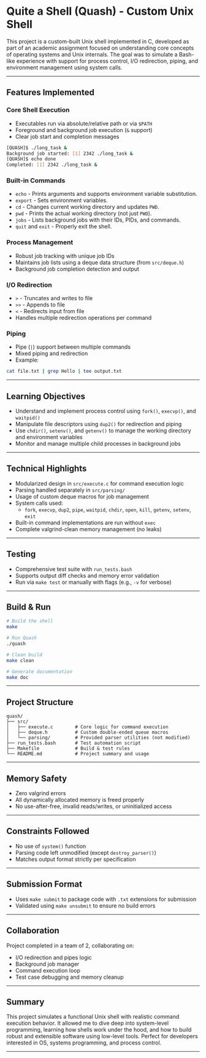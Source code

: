 # Quite a Shell (Quash) - Custom Unix Shell

This project is a custom-built Unix shell implemented in C, developed as part of an academic assignment focused on understanding core concepts of operating systems and Unix internals. The goal was to simulate a Bash-like experience with support for process control, I/O redirection, piping, and environment management using system calls.

---

## Features Implemented

###  Core Shell Execution
- Executables run via absolute/relative path or via `$PATH`
- Foreground and background job execution (`&` support)
- Clear job start and completion messages

```bash
[QUASH]$ ./long_task &
Background job started: [1] 2342 ./long_task &
[QUASH]$ echo done
Completed: [1] 2342 ./long_task &
```

###  Built-in Commands
- `echo` - Prints arguments and supports environment variable substitution.
- `export` - Sets environment variables.
- `cd` - Changes current working directory and updates `PWD`.
- `pwd` - Prints the actual working directory (not just `PWD`).
- `jobs` - Lists background jobs with their IDs, PIDs, and commands.
- `quit` and `exit` - Properly exit the shell.

###  Process Management
- Robust job tracking with unique job IDs
- Maintains job lists using a deque data structure (from `src/deque.h`)
- Background job completion detection and output

###  I/O Redirection
- `>` - Truncates and writes to file
- `>>` - Appends to file
- `<` - Redirects input from file
- Handles multiple redirection operations per command

###  Piping
- Pipe (`|`) support between multiple commands
- Mixed piping and redirection
- Example:

```bash
cat file.txt | grep Hello | tee output.txt
```

---

##  Learning Objectives
- Understand and implement process control using `fork()`, `execvp()`, and `waitpid()`
- Manipulate file descriptors using `dup2()` for redirection and piping
- Use `chdir()`, `setenv()`, and `getenv()` to manage the working directory and environment variables
- Monitor and manage multiple child processes in background jobs

---

##  Technical Highlights

- Modularized design in `src/execute.c` for command execution logic
- Parsing handled separately in `src/parsing/`
- Usage of custom deque macros for job management
- System calls used:
  - `fork`, `execvp`, `dup2`, `pipe`, `waitpid`, `chdir`, `open`, `kill`, `getenv`, `setenv`, `exit`
- Built-in command implementations are run without `exec`
- Complete valgrind-clean memory management (no leaks)

---

## Testing
- Comprehensive test suite with `run_tests.bash`
- Supports output diff checks and memory error validation
- Run via `make test` or manually with flags (e.g., `-v` for verbose)

---

## Build & Run
```bash
# Build the shell
make

# Run Quash
./quash

# Clean build
make clean

# Generate documentation
make doc
```

---

##  Project Structure
```
quash/
├── src/
│   ├── execute.c        # Core logic for command execution
│   ├── deque.h          # Custom double-ended queue macros
│   └── parsing/         # Provided parser utilities (not modified)
├── run_tests.bash       # Test automation script
├── Makefile             # Build & test rules
└── README.md            # Project summary and usage
```


---

##  Memory Safety
- Zero valgrind errors
- All dynamically allocated memory is freed properly
- No use-after-free, invalid reads/writes, or uninitialized access

---

## Constraints Followed
- No use of `system()` function
- Parsing code left unmodified (except `destroy_parser()`)
- Matches output format strictly per specification

---

##  Submission Format
- Uses `make submit` to package code with `.txt` extensions for submission
- Validated using `make unsubmit` to ensure no build errors

---

##  Collaboration
Project completed in a team of 2, collaborating on:
- I/O redirection and pipes logic
- Background job manager
- Command execution loop
- Test case debugging and memory cleanup

---

##  Summary
This project simulates a functional Unix shell with realistic command execution behavior. It allowed me to dive deep into system-level programming, learning how shells work under the hood, and how to build robust and extensible software using low-level tools. Perfect for developers interested in OS, systems programming, and process control.

---



